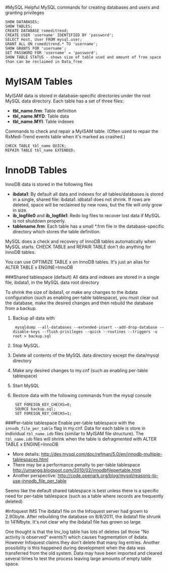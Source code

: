 #MySQL
Helpful MySQL commands for creating databases and users and granting privileges

    SHOW DATABASES;
    SHOW TABLES;
    CREATE DATABASE rxmeditrend;
    CREATE USER 'username' IDENTIFIED BY 'password';
    SELECT Host, User FROM mysql.user;
    GRANT ALL ON rxmeditrend.* TO 'username';
    SHOW GRANTS FOR 'username';
    SET PASSWORD FOR 'username' = 'password';
    SHOW TABLE STATUS - shows size of table used and amount of free space than can be reclaimed in Data_free

# MyISAM Tables
MyISAM data is stored in database-specific directories under the root MySQL data directory. Each table has
a set of three files:

* **tbl\_name.frm**: Table definition
* **tbl\_name.MYD**: Table data
* **tbl\_name.MYI**: Table indexes

Commands to check and repair a MyISAM table. (Often used to repair the RxMedi-Trend events table
when it's marked as crashed.)

    CHECK TABLE tbl_name QUICK;
    REPAIR TABLE tbl_name EXTENDED;

# InnoDB Tables
InnoDB data is stored in the following files

* **ibdata1**: By default all data and indexes for all tables/databases is stored in a single, shared file:
ibdata1. idbata1 does not shrink. If rows are deleted, space will be reclaimed by new rows, but the file
will only grow in size.
* **ib\_logfile0** and **ib\_logfile1**: Redo log files to recover lost data if MySQL is not shutdown properly.
* **tablename.frm**: Each table has a small *.frm file in the database-specific directory which stores the
table definition.

MySQL does a check and recovery of InnoDB tables automatically when MySQL starts.
CHECK TABLE and REPAIR TABLE don't do anything for InnoDB tables.

You can use OPTIMIZE TABLE x on InnoDB tables. It's just an alias for ALTER TABLE x ENGINE=InnoDB

###Shared tablespace (default)
All data and indexes are stored in a single file, ibdata1, in the MySQL data root directory

To shrink the size of ibdata1, or make any changes to the ibdata configuration (such as enabling per-table
tablespace), you must clear out the database, make the desired changes and then rebuild the database from a
backup.

1. Backup all data with

        mysqldump --all-databases --extended-insert --add-drop-database --disable-keys --flush-privileges --quick --routines --triggers -u root > backup.sql

2. Stop MySQL.

3. Delete all contents of the MySQL data directory except the data/mysql directory

4. Make any desired changes to my.cnf (such as enabling per-table tablespace)

5. Start MySQL 
    
6. Restore data with the following commands from the mysql console

        SET FOREIGN_KEY_CHECKS=0;
        SOURCE backup.sql;
        SET FOREIGN_KEY_CHECKS=1;

###Per-table tablespace
Enable per-table tablespace with the `innodb_file_per_table` flag in my.cnf. Data for each table is store in
individual `tbl_name.idb` files (similar to MyISAM file structure). The `tbl_name.idb` files will shrink when the table is defragmented with
ALTER TABLE x ENGINE=InnoDB

* More details: <http://dev.mysql.com/doc/refman/5.0/en/innodb-multiple-tablespaces.html>
* There may be a performance penalty to per-table tablespace <http://umangg.blogspot.com/2010/02/innodbfilepertable.html>
* Another perspective: <http://code.openark.org/blog/mysql/reasons-to-use-innodb_file_per_table>

Seems like the default shared tablespace is best unless there is a specific need for per-table tablespace
(such as a table where records are frequently deleted)

#Infoquest IMS
The ibdata1 file on the Infoquest server had grown to 2.9Gbyte. After rebuilding the database on 8/8/2011,
the ibdata1 file shrunk to 141Mbyte. It's not clear why the ibdata1 file has grown so large.

One thought is that the Inv_log table has lots of deletes (all those "No activity is observed" events?)
which causes fragmentation of ibdata. However Infoquest claims they don't delete that many log entries.
Another possibility is this happened during development when the data was transferred from the old system.
Data may have been imported and cleared several times to test the process leaving large amounts of empty
table space.
